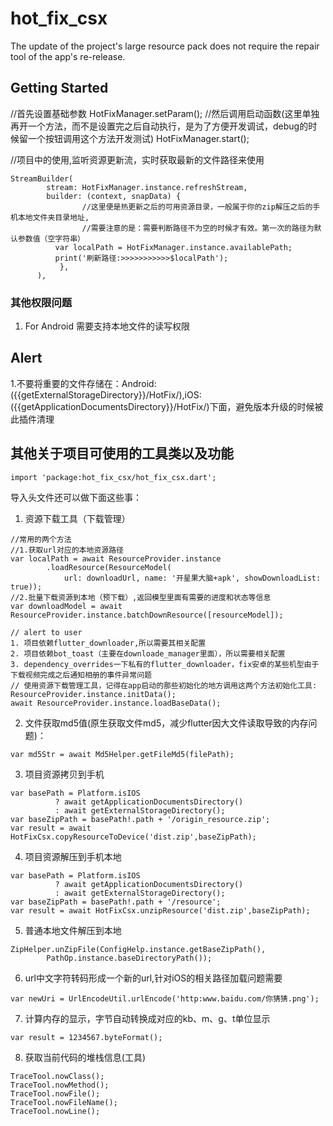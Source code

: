 <!--
 * @Author: Cao Shixin
 * @Date: 2022-01-19 14:57:55
 * @LastEditors: Cao Shixin
 * @LastEditTime: 2022-04-22 10:56:26
 * @Description: 
-->
# hot_fix_csx

The update of the project's large resource pack does not require the repair tool of the app's re-release.

## Getting Started
//首先设置基础参数
HotFixManager.setParam();
//然后调用启动函数(这里单独再开一个方法，而不是设置完之后自动执行，是为了方便开发调试，debug的时候留一个按钮调用这个方法开发测试)
HotFixManager.start();

//项目中的使用,监听资源更新流，实时获取最新的文件路径来使用
```
StreamBuilder(
        stream: HotFixManager.instance.refreshStream,
        builder: (context, snapData) {
                //这里便是热更新之后的可用资源目录，一般属于你的zip解压之后的手机本地文件夹目录地址,
                //需要注意的是：需要判断路径不为空的时候才有效。第一次的路径为默认参数值（空字符串）
          var localPath = HotFixManager.instance.availablePath;
          print('刷新路径:>>>>>>>>>>>$localPath');
           },
      ),
```


### 其他权限问题
1. For Android 需要支持本地文件的读写权限


## Alert
1.不要将重要的文件存储在：Android:({{getExternalStorageDirectory}}/HotFix/),iOS:({{getApplicationDocumentsDirectory}}/HotFix/)下面，避免版本升级的时候被此插件清理

## 其他关于项目可使用的工具类以及功能
```
import 'package:hot_fix_csx/hot_fix_csx.dart';
```
导入头文件还可以做下面这些事：

1. 资源下载工具（下载管理）
```
//常用的两个方法
//1.获取url对应的本地资源路径
var localPath = await ResourceProvider.instance
        .loadResource(ResourceModel(
            url: downloadUrl, name: '开星果大脑+apk', showDownloadList: true));
//2.批量下载资源到本地（预下载）,返回模型里面有需要的进度和状态等信息
var downloadModel = await ResourceProvider.instance.batchDownResource([resourceModel]);

// alert to user
1. 项目依赖flutter_downloader,所以需要其相关配置
2. 项目依赖bot_toast（主要在downloade_manager里面），所以需要相关配置
3. dependency_overrides一下私有的flutter_downloader，fix安卓的某些机型由于下载视频完成之后通知相册的事件异常问题
// 使用资源下载管理工具，记得在app启动的那些初始化的地方调用这两个方法初始化工具:
ResourceProvider.instance.initData();
await ResourceProvider.instance.loadBaseData();
```

2. 文件获取md5值(原生获取文件md5，减少flutter因大文件读取导致的内存问题)：
```
var md5Str = await Md5Helper.getFileMd5(filePath);
```

3. 项目资源拷贝到手机
```
var basePath = Platform.isIOS
          ? await getApplicationDocumentsDirectory()
          : await getExternalStorageDirectory();
var baseZipPath = basePath!.path + '/origin_resource.zip';
var result = await HotFixCsx.copyResourceToDevice('dist.zip',baseZipPath);
```

4. 项目资源解压到手机本地
```
var basePath = Platform.isIOS
          ? await getApplicationDocumentsDirectory()
          : await getExternalStorageDirectory();
var baseZipPath = basePath!.path + '/resource';
var result = await HotFixCsx.unzipResource('dist.zip',baseZipPath);
```

5. 普通本地文件解压到本地
```
ZipHelper.unZipFile(ConfigHelp.instance.getBaseZipPath(),
        PathOp.instance.baseDirectoryPath());
```

6. url中文字符转码形成一个新的url,针对iOS的相关路径加载问题需要
```
var newUri = UrlEncodeUtil.urlEncode('http:www.baidu.com/你猜猜.png');
```

7. 计算内存的显示，字节自动转换成对应的kb、m、g、t单位显示
```
var result = 1234567.byteFormat();
```

8. 获取当前代码的堆栈信息(工具)
```
TraceTool.nowClass();
TraceTool.nowMethod();
TraceTool.nowFile();
TraceTool.nowFileName();
TraceTool.nowLine();
```

